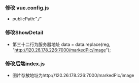 <!--
 * @Author: zhouxingda
 * @Date: 2021-01-05 14:03:55
 * @LastEditTime: 2021-01-05 14:09:23
 * @FilePath: \vue-blog\上线须知.md
-->
### 修改 vue.config.js
-  publicPath:"./"

### 修改ShowDetail
- 第三十二行为服务器地址 data = data.replace(reg, "http://120.26.178.226:7000/markedPic/image");

### 修改后端index.js
- 图片存放地址为http://120.26.178.226:7000/markedPic/image
